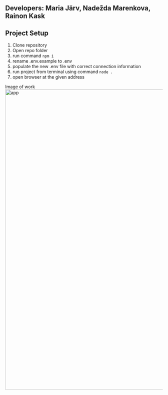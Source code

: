 ## Developers: Maria Järv, Nadežda Marenkova, Rainon Kask

## Project Setup

1. Clone repository
2. Open repo folder
3. run command `npm i`
4. rename .env.example to .env
5. populate the new .env file with correct connection information
6. run project from terminal using command `node .`
7. open browser at the given address

Image of work
<img width="960" alt="app" src="https://github.com/Sunmarli/barber-api/assets/118188337/7fdbcc33-eddc-4d83-a4e9-994652750be6">
